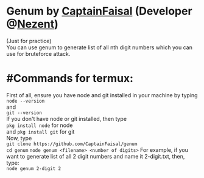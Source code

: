 # Genum by [CaptainFaisal](https://www.facebook.com/faisal.walker.28787) (Developer @[Nezent](https://www.nezent.com))
(Just for practice)<br>
You can use genum to generate list of all nth digit numbers which you can use for bruteforce attack.
# #Commands for termux:
First of all, ensure you have node and git installed in your machine by typing <br> `node --version`<br>
and<br>
`git --version`<br>
If you don't have node or git installed, then type <br> `pkg install node` for node<br>
and `pkg install git` for git<br>
Now, type<br>
`git clone https://github.com/CaptainFaisal/genum`<br>
`cd genum`
`node genum <filename> <number of digits>`
For example, if you want to generate list of all 2 digit numbers and name it 2-digit.txt, then, type:<br>
`node genum 2-digit 2`
